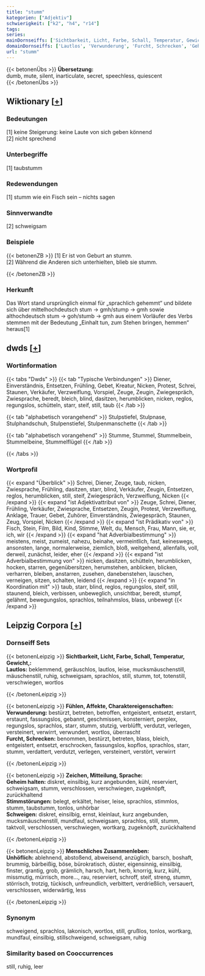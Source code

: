```yaml
---
title: "stumm"
kategorien: ["Adjektiv"]
schwierigkeit: ["k2", "h4", "r14"]
tags:
series:
mainDornseiffs: ['Sichtbarkeit, Licht, Farbe, Schall, Temperatur, Gewicht,', 'Fühlen, Affekte, Charaktereigenschaften', 'Zeichen, Mitteilung, Sprache', 'Menschliches Zusammenleben']
domainDornseiffs: ['Lautlos', 'Verwunderung', 'Furcht, Schrecken', 'Geheim halten', 'Stimmstörungen', 'Schweigen', 'Unhöflich']
url: "stumm"
---
```


{{< betonenÜbs >}}
**Übersetzung:**  
dumb, mute, silent, inarticulate, secret, speechless, quiescent  
{{< /betonenÜbs >}}

## Wiktionary [[+](https://de.wiktionary.org/wiki/stumm)]

### Bedeutungen
[1] keine Steigerung: keine Laute von sich geben könnend  
[2] nicht sprechend  

### Unterbegriffe
[1] taubstumm  

### Redewendungen
[1] stumm wie ein Fisch sein – nichts sagen  

### Sinnverwandte
[2] schweigsam  

### Beispiele
{{< betonenZB >}}
[1] Er ist von Geburt an stumm.  
[2] Während die Anderen sich unterhielten, blieb sie stumm.  

{{< /betonenZB >}}
### Herkunft
Das Wort stand ursprünglich einmal für „sprachlich gehemmt“ und bildete sich über mittelhochdeutsch stum → gmh/stump → gmh sowie althochdeutsch stum → goh/stumb → gmh aus einem Vorläufer des Verbs stemmen mit der Bedeutung „Einhalt tun, zum Stehen bringen, hemmen“ heraus[1]  



## dwds [[+](https://www.dwds.de/wb/stumm)]

### Wortinformation
{{< tabs "Dwds" >}}
{{< tab "Typische Verbindungen" >}}
Diener, Einverständnis, Entsetzen, Frühling, Gebet, Kreatur, Nicken, Protest, Schrei, Staunen, Verkäufer, Verzweiflung, Vorspiel, Zeuge, Zeugin, Zwiegespräch, Zwiesprache, beredt, bleich, blind, dasitzen, herumblicken, nicken, reglos, regungslos, schütteln, starr, steif, still, taub
{{< /tab >}}

{{< tab "alphabetisch vorangehend" >}}
Stulpstiefel, Stulpnase, Stulphandschuh, Stulpenstiefel, Stulpenmanschette
{{< /tab >}}

{{< tab "alphabetisch vorangehend" >}}
Stumme, Stummel, Stummelbein, Stummelbeine, Stummelflügel
{{< /tab >}}

{{< /tabs >}}

### Wortprofil
{{< expand "Überblick" >}} Schrei, Diener, Zeuge, taub, nicken, Zwiesprache, Frühling, dasitzen, starr, blind, Verkäufer, Zeugin, Entsetzen, reglos, herumblicken, still, steif, Zwiegespräch, Verzweiflung, Nicken {{< /expand >}}
{{< expand "ist Adjektivattribut von" >}} Zeuge, Schrei, Diener, Frühling, Verkäufer, Zwiesprache, Entsetzen, Zeugin, Protest, Verzweiflung, Anklage, Trauer, Gebet, Zuhörer, Einverständnis, Zwiegespräch, Staunen, Zeug, Vorspiel, Nicken {{< /expand >}}
{{< expand "ist Prädikativ von" >}} Fisch, Stein, Film, Bild, Kind, Stimme, Welt, du, Mensch, Frau, Mann, sie, er, ich, wir {{< /expand >}}
{{< expand "hat Adverbialbestimmung" >}} meistens, meist, zumeist, nahezu, beinahe, vermeintlich, fast, keineswegs, ansonsten, lange, normalerweise, ziemlich, bloß, weitgehend, allenfalls, voll, derweil, zunächst, leider, eher {{< /expand >}}
{{< expand "ist Adverbialbestimmung von" >}} nicken, dasitzen, schütteln, herumblicken, hocken, starren, gegenübersitzen, herumstehen, anblicken, blicken, verharren, bleiben, anstarren, zusehen, danebenstehen, lauschen, verneigen, sitzen, schalten, leidend {{< /expand >}}
{{< expand "in Koordination mit" >}} taub, starr, blind, reglos, regungslos, steif, still, staunend, bleich, verbissen, unbeweglich, unsichtbar, beredt, stumpf, gelähmt, bewegungslos, sprachlos, teilnahmslos, blass, unbewegt {{< /expand >}}

## Leipzig Corpora [[+](https://corpora.uni-leipzig.de/en/res?word=stumm&corpusId=deu_newscrawl-public_2018)]

### Dornseiff Sets
{{< betonenLeipzig >}}
**Sichtbarkeit, Licht, Farbe, Schall, Temperatur, Gewicht,:**  
**Lautlos:** beklemmend, geräuschlos, lautlos, leise, mucksmäuschenstill, mäuschenstill, ruhig, schweigsam, sprachlos, still, stumm, tot, totenstill, verschwiegen, wortlos  

{{< /betonenLeipzig >}}


{{< betonenLeipzig >}}
**Fühlen, Affekte, Charaktereigenschaften:**  
**Verwunderung:** bestürzt, betreten, betroffen, entgeistert, entsetzt, erstarrt, erstaunt, fassungslos, gebannt, geschmissen, konsterniert, perplex, regungslos, sprachlos, starr, stumm, stutzig, verblüfft, verdutzt, verlegen, versteinert, verwirrt, verwundert, wortlos, überrascht  
**Furcht, Schrecken:** benommen, bestürzt, betreten, blass, bleich, entgeistert, entsetzt, erschrocken, fassungslos, kopflos, sprachlos, starr, stumm, verdattert, verdutzt, verlegen, versteinert, verstört, verwirrt  

{{< /betonenLeipzig >}}


{{< betonenLeipzig >}}
**Zeichen, Mitteilung, Sprache:**  
**Geheim halten:** diskret, einsilbig, kurz angebunden, kühl, reserviert, schweigsam, stumm, verschlossen, verschwiegen, zugeknöpft, zurückhaltend  
**Stimmstörungen:** belegt, erkältet, heiser, leise, sprachlos, stimmlos, stumm, taubstumm, tonlos, unhörbar  
**Schweigen:** diskret, einsilbig, ernst, kleinlaut, kurz angebunden, mucksmäuschenstill, mundfaul, schweigsam, sprachlos, still, stumm, taktvoll, verschlossen, verschwiegen, wortkarg, zugeknöpft, zurückhaltend  

{{< /betonenLeipzig >}}


{{< betonenLeipzig >}}
**Menschliches Zusammenleben:**  
**Unhöflich:** ablehnend, abstoßend, abweisend, anzüglich, barsch, boshaft, brummig, bärbeißig, böse, bürokratisch, düster, eigensinnig, einsilbig, finster, grantig, grob, grämlich, harsch, hart, herb, knorrig, kurz, kühl, missmutig, mürrisch, more..., rau, reserviert, schroff, steif, streng, stumm, störrisch, trotzig, tückisch, unfreundlich, verbittert, verdrießlich, versauert, verschlossen, widerwärtig, less  

{{< /betonenLeipzig >}}

### Synonym
schweigend, sprachlos, lakonisch, wortlos, still, grußlos, tonlos, wortkarg, mundfaul, einsilbig, stillschweigend, schweigsam, ruhig


### Similarity based on Cooccurrences
still, ruhig, leer

